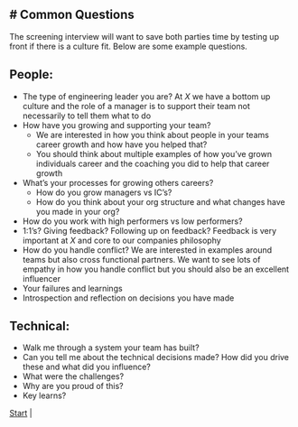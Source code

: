 ## # Common Questions

The screening interview will want to save both parties time by testing up front if there is a culture fit. Below are some example questions.

## People:

* The type of engineering leader you are? At *X* we have a bottom up culture and the role of a manager is to support their team not necessarily to tell them what to do
* How have you growing and supporting your team? 
  * We are interested in how you think about people in your teams career growth and how have you helped that? 
  * You should think about multiple examples of how you’ve grown individuals career and the coaching you did to help that career growth
* What’s your processes for growing others careers?  
  * How do you grow managers vs IC’s?  
  * How do you think about your org structure and what changes have you made in your org?  
* How do you work with high performers vs low performers?  
* 1:1’s? Giving feedback? Following up on feedback? Feedback is very important at *X* and core to our companies philosophy  
* How do you handle conflict? We are interested in examples around teams but also cross functional partners. We want to see lots of empathy in how you handle conflict but you should also be an excellent influencer  
* Your failures and learnings  
* Introspection and reflection on decisions you have made  

## Technical:

* Walk me through a system your team has built?  
* Can you tell me about the technical decisions made? How did you drive these and what did you influence?  
* What were the challenges?  
* Why are you proud of this?  
* Key learns?

[Start](README.md) | 